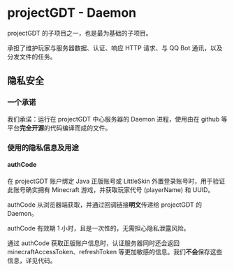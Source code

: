 # projectGDT - Daemon

projectGDT 的子项目之一，也是最为基础的子项目。

承担了维护玩家与服务器数据、认证、响应 HTTP 请求、与 QQ Bot 通讯，以及分发文件的任务。

## 隐私安全

### 一个承诺

我们承诺：运行在 projectGDT 中心服务器的 Daemon 进程，使用由在 github 等平台**完全开源**的代码编译而成的文件。

### 使用的隐私信息及用途

#### authCode

在 projectGDT 账户绑定 Java 正版账号或 LittleSkin 外置登录账号时，用于验证此账号确实拥有 Minecraft 游戏，并获取玩家代号 (playerName) 和 UUID。

authCode 从浏览器端获取，并通过回调链接**明文**传递给 projectGDT 的 Daemon。

authCode 有效期 1 小时，且是一次性的，无需担心隐私泄露风险。

通过 authCode 获取正版账户信息时，认证服务器同时还会返回 minecraftAccessToken、refreshToken 等更加敏感的信息。我们**不会**保存这些信息，详见代码。